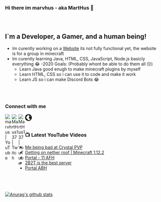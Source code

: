 ### Hi there im marvhus - aka MartHus 👋

<br />

#

## I`m a Developer, a Gamer, and a human being!
- Im curently working on a [Website](https://thesaltyboys.github.io) its not fully functional yet,
the website is for a group in minecraft
- Im curently learning Java, HTML, CSS, JavaScript, Node.js  basicly everything 😂
-2020 Goals: (Probably whont be able to do them all 😔)
    - Learn Java good enugh to make minecraft plugins by myself
    - Learn HTML, CSS so i can use it to code and make it work
    - Learn JS so i can make Discord Bots 😂

<br />

#

### Connect with me
[<img align="left" alt="marvhus | YouTube" width="22px" src="https://cdn.jsdelivr.net/npm/simple-icons@v3/icons/youtube.svg" />][marvhus]
[<img align="left" alt="MartHus137 | Twitch" width="22px" src="https://cdn.jsdelivr.net/npm/simple-icons@3.4.0/icons/twitch.svg" />][twitch]
[<img align="left" alt="MartHus137 | YouTube" width="22px" src="https://cdn.jsdelivr.net/npm/simple-icons@v3/icons/youtube.svg" />][MartHus137]
[<img align="left" alt="marvhus.github.io" width="22px" src="https://raw.githubusercontent.com/iconic/open-iconic/master/svg/globe.svg" />][website]

<br />

#

### 📺 Latest YouTube Videos
<!-- YOUTUBE:START -->
- [Me being bad at Crystal PVP](https://www.youtube.com/watch?v=LZgu2RGn1zM)
- [Getting on nether roof | Minecraft 1.12.2](https://www.youtube.com/watch?v=1jev2H54vj8)
- [Portal - 11 AFH](https://www.youtube.com/watch?v=P1NOMK2yAig)
- [2B2T is the best server](https://www.youtube.com/watch?v=HgdrqT-bPiY)
- [Portal ABH](https://www.youtube.com/watch?v=o0fFfp-mkSo)
<!-- YOUTUBE:END -->

<br />

#

[![Anurag's github stats](https://github-readme-stats.vercel.app/api?username=marvhus)](https://github.com/anuraghazra/github-readme-stats)

[website]: https://marvhus.github.io/
[marvhus]: https://www.youtube.com/channel/UCrMzOvZWrtzjLQxfWt_EzXw
[MartHus137]: https://www.youtube.com/channel/UC3GprUkYhIu5ZnU6ASLWoDg
[twitch]: https://twitch.tv/MartHus137
